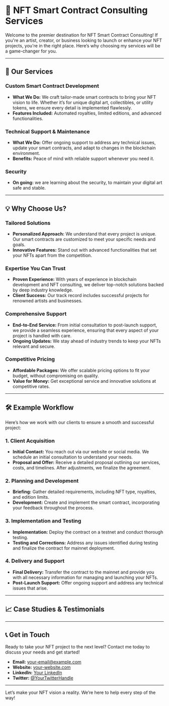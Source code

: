 # 🚀 NFT Smart Contract Consulting Services

Welcome to the premier destination for NFT Smart Contract Consulting! If you're an artist, creator, or business looking to launch or enhance your NFT projects, you're in the right place. Here’s why choosing my services will be a game-changer for you.

---

## 🎨 **Our Services**

### **Custom Smart Contract Development**
- **What We Do:** We craft tailor-made smart contracts to bring your NFT vision to life. Whether it’s for unique digital art, collectibles, or utility tokens, we ensure every detail is implemented flawlessly.
- **Features Included:** Automated royalties, limited editions, and advanced functionalities.

### **Technical Support & Maintenance**
- **What We Do:** Offer ongoing support to address any technical issues, update your smart contracts, and adapt to changes in the blockchain environment.
- **Benefits:** Peace of mind with reliable support whenever you need it.

### **Security**
- **On going:** we are learning about the security, to maintain your digital art safe and stable.
---

## 💡 **Why Choose Us?**

### **Tailored Solutions**
- **Personalized Approach:** We understand that every project is unique. Our smart contracts are customized to meet your specific needs and goals.
- **Innovative Features:** Stand out with advanced functionalities that set your NFTs apart from the competition.

### **Expertise You Can Trust**
- **Proven Experience:** With years of experience in blockchain development and NFT consulting, we deliver top-notch solutions backed by deep industry knowledge.
- **Client Success:** Our track record includes successful projects for renowned artists and businesses.

### **Comprehensive Support**
- **End-to-End Service:** From initial consultation to post-launch support, we provide a seamless experience, ensuring that every aspect of your project is handled with care.
- **Ongoing Updates:** We stay ahead of industry trends to keep your NFTs relevant and secure.

### **Competitive Pricing**
- **Affordable Packages:** We offer scalable pricing options to fit your budget, without compromising on quality.
- **Value for Money:** Get exceptional service and innovative solutions at competitive rates.

---

## 🛠️ **Example Workflow**

Here’s how we work with our clients to ensure a smooth and successful project:

### **1. Client Acquisition**
- **Initial Contact:** You reach out via our website or social media. We schedule an initial consultation to understand your needs.
- **Proposal and Offer:** Receive a detailed proposal outlining our services, costs, and timelines. After adjustments, we finalize the agreement.

### **2. Planning and Development**
- **Briefing:** Gather detailed requirements, including NFT type, royalties, and edition limits.
- **Development:** Create and implement the smart contract, incorporating your feedback throughout the process.

### **3. Implementation and Testing**
- **Implementation:** Deploy the contract on a testnet and conduct thorough testing.
- **Testing and Corrections:** Address any issues identified during testing and finalize the contract for mainnet deployment.

### **4. Delivery and Support**
- **Final Delivery:** Transfer the contract to the mainnet and provide you with all necessary information for managing and launching your NFTs.
- **Post-Launch Support:** Offer ongoing support and address any technical issues that arise.

---

## 📈 **Case Studies & Testimonials**

---

## 📞 **Get in Touch**

Ready to take your NFT project to the next level? Contact me today to discuss your needs and get started!

- **Email:** [your-email@example.com](mailto:your-email@example.com)
- **Website:** [your-website.com](https://your-website.com)
- **LinkedIn:** [Your LinkedIn](https://www.linkedin.com/in/yourprofile)
- **Twitter:** [@YourTwitterHandle](https://twitter.com/YourTwitterHandle)

---

Let’s make your NFT vision a reality. We’re here to help every step of the way!

